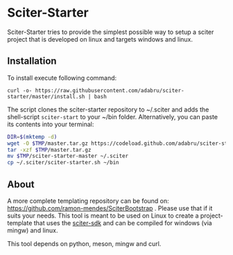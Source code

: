 # Sciter-Starter

Sciter-Starter tries to provide the simplest possible way to setup a sciter project that is developed on linux and targets windows and linux.

## Installation

To install execute following command:

```
curl -o- https://raw.githubusercontent.com/adabru/sciter-starter/master/install.sh | bash
```

The script clones the sciter-starter repository to ~/.sciter and adds the shell-script `sciter-start` to your ~/bin folder. Alternatively, you can paste its contents into your terminal:

```sh
DIR=$(mktemp -d)
wget -O $TMP/master.tar.gz https://codeload.github.com/adabru/sciter-starter/tar.gz/master
tar -xzf $TMP/master.tar.gz
mv $TMP/sciter-starter-master ~/.sciter
cp ~/.sciter/sciter-starter.sh ~/bin
```

## About

A more complete templating repository can be found on: <https://github.com/ramon-mendes/SciterBootstrap> . Please use that if it suits your needs. This tool is meant to be used on Linux to create a project-template that uses the [sciter-sdk](https://sciter.com) and can be compiled for windows (via mingw) and linux.

This tool depends on python, meson, mingw and curl.
